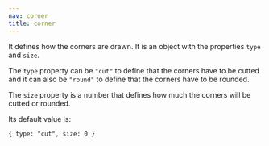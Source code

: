 ```yaml
---
nav: corner
title: corner
---
```


It defines how the corners are drawn. It is an object with the properties `type` and `size`.

The `type` property can be `"cut"` to define that the corners have to be cutted and it can also be `"round"` to define that the corners have to be rounded.

The `size` property is a number that defines how much the corners will be cutted or rounded.

Its default value is:

`{ type: "cut", size: 0 }`
